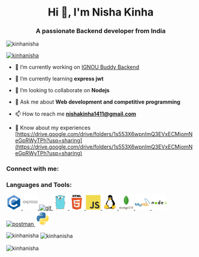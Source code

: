 <h1 align="center">Hi 👋, I'm Nisha Kinha</h1>
<h3 align="center">A passionate Backend developer from India</h3>

<p align="left"> <img src="https://komarev.com/ghpvc/?username=kinhanisha&label=Profile%20views&color=0e75b6&style=flat" alt="kinhanisha" /> </p>

<p align="left"> <a href="https://github.com/ryo-ma/github-profile-trophy"><img src="https://github-profile-trophy.vercel.app/?username=kinhanisha" alt="kinhanisha" /></a> </p>

- 🔭 I’m currently working on [IGNOU Buddy Backend](https://github.com/KinhaNisha/IgnouBuddyBackend)

- 🌱 I’m currently learning **express jwt**

- 👯 I’m looking to collaborate on **Nodejs**

- 💬 Ask me about **Web development and competitive programming**

- 📫 How to reach me **nishakinha1411@gmail.com**

- 📄 Know about my experiences [https://drive.google.com/drive/folders/1s553X6wpnImQ3EVxECMjomNeGpRWyTPh?usp=sharing](https://drive.google.com/drive/folders/1s553X6wpnImQ3EVxECMjomNeGpRWyTPh?usp=sharing)

<h3 align="left">Connect with me:</h3>
<p align="left">
</p>

<h3 align="left">Languages and Tools:</h3>
<p align="left"> <a href="https://www.cprogramming.com/" target="_blank" rel="noreferrer"> <img src="https://raw.githubusercontent.com/devicons/devicon/master/icons/c/c-original.svg" alt="c" width="40" height="40"/> </a> <a href="https://expressjs.com" target="_blank" rel="noreferrer"> <img src="https://raw.githubusercontent.com/devicons/devicon/master/icons/express/express-original-wordmark.svg" alt="express" width="40" height="40"/> </a> <a href="https://git-scm.com/" target="_blank" rel="noreferrer"> <img src="https://www.vectorlogo.zone/logos/git-scm/git-scm-icon.svg" alt="git" width="40" height="40"/> </a> <a href="https://golang.org" target="_blank" rel="noreferrer"> <img src="https://raw.githubusercontent.com/devicons/devicon/master/icons/go/go-original.svg" alt="go" width="40" height="40"/> </a> <a href="https://www.w3.org/html/" target="_blank" rel="noreferrer"> <img src="https://raw.githubusercontent.com/devicons/devicon/master/icons/html5/html5-original-wordmark.svg" alt="html5" width="40" height="40"/> </a> <a href="https://developer.mozilla.org/en-US/docs/Web/JavaScript" target="_blank" rel="noreferrer"> <img src="https://raw.githubusercontent.com/devicons/devicon/master/icons/javascript/javascript-original.svg" alt="javascript" width="40" height="40"/> </a> <a href="https://www.linux.org/" target="_blank" rel="noreferrer"> <img src="https://raw.githubusercontent.com/devicons/devicon/master/icons/linux/linux-original.svg" alt="linux" width="40" height="40"/> </a> <a href="https://www.mongodb.com/" target="_blank" rel="noreferrer"> <img src="https://raw.githubusercontent.com/devicons/devicon/master/icons/mongodb/mongodb-original-wordmark.svg" alt="mongodb" width="40" height="40"/> </a> <a href="https://www.mysql.com/" target="_blank" rel="noreferrer"> <img src="https://raw.githubusercontent.com/devicons/devicon/master/icons/mysql/mysql-original-wordmark.svg" alt="mysql" width="40" height="40"/> </a> <a href="https://nodejs.org" target="_blank" rel="noreferrer"> <img src="https://raw.githubusercontent.com/devicons/devicon/master/icons/nodejs/nodejs-original-wordmark.svg" alt="nodejs" width="40" height="40"/> </a> <a href="https://postman.com" target="_blank" rel="noreferrer"> <img src="https://www.vectorlogo.zone/logos/getpostman/getpostman-icon.svg" alt="postman" width="40" height="40"/> </a> <a href="https://www.python.org" target="_blank" rel="noreferrer"> <img src="https://raw.githubusercontent.com/devicons/devicon/master/icons/python/python-original.svg" alt="python" width="40" height="40"/> </a> </p>

<p><img align="left" src="https://github-readme-stats.vercel.app/api/top-langs?username=kinhanisha&show_icons=true&locale=en&layout=compact" alt="kinhanisha" /></p>

<p>&nbsp;<img align="center" src="https://github-readme-stats.vercel.app/api?username=kinhanisha&show_icons=true&locale=en" alt="kinhanisha" /></p>

<p><img align="center" src="https://github-readme-streak-stats.herokuapp.com/?user=kinhanisha&" alt="kinhanisha" /></p>
